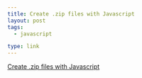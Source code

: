 ```yaml
---
title: Create .zip files with Javascript
layout: post
tags:
  - javascript

type: link
---
```


<a href="http://jszip.stuartk.co.uk/">Create .zip files with Javascript</a>
